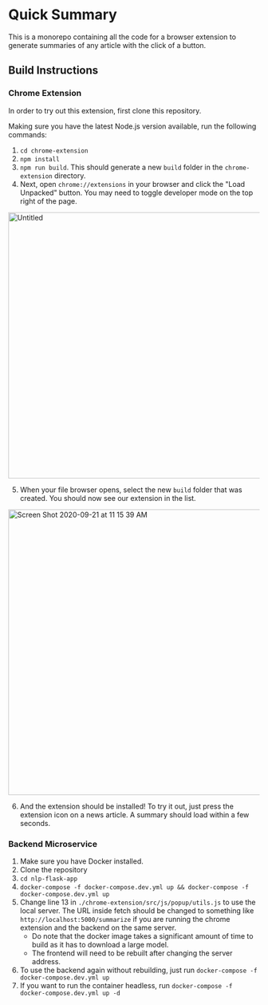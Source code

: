 # Quick Summary

This is a monorepo containing all the code for a browser extension to generate summaries of any article with the click of a button.

## Build Instructions

### Chrome Extension

In order to try out this extension, first clone this repository.

Making sure you have the latest Node.js version available, run the following commands:

1. `cd chrome-extension`
2. `npm install`
3. `npm run build`. This should generate a new `build` folder in the `chrome-extension` directory.
4. Next, open `chrome://extensions` in your browser and click the "Load Unpacked" button. You may need to toggle developer mode on the top right of the page.

  <img width="533" alt="Untitled" src="https://user-images.githubusercontent.com/30810402/93785055-a6155380-fbfb-11ea-9e9e-a6bb592c3b30.png">

5. When your file browser opens, select the new `build` folder that was created. You should now see our extension in the list.

<img width="572" alt="Screen Shot 2020-09-21 at 11 15 39 AM" src="https://user-images.githubusercontent.com/30810402/93785178-c9400300-fbfb-11ea-96a1-aa55c3d5c065.png">

6. And the extension should be installed! To try it out, just press the extension icon on a news article. A summary should load within a few seconds.

### Backend Microservice

1. Make sure you have Docker installed.
1. Clone the repository
1. `cd nlp-flask-app`
1. `docker-compose -f docker-compose.dev.yml up && docker-compose -f docker-compose.dev.yml up`
1. Change line 13 in `./chrome-extension/src/js/popup/utils.js` to use the local server. The URL inside fetch should be changed to something like `http://localhost:5000/summarize` if you are running the chrome extension and the backend on the same server.
   - Do note that the docker image takes a significant amount of time to build as it has to download a large model.
   - The frontend will need to be rebuilt after changing the server address.
1. To use the backend again without rebuilding, just run `docker-compose -f docker-compose.dev.yml up`
1. If you want to run the container headless, run `docker-compose -f docker-compose.dev.yml up -d`
